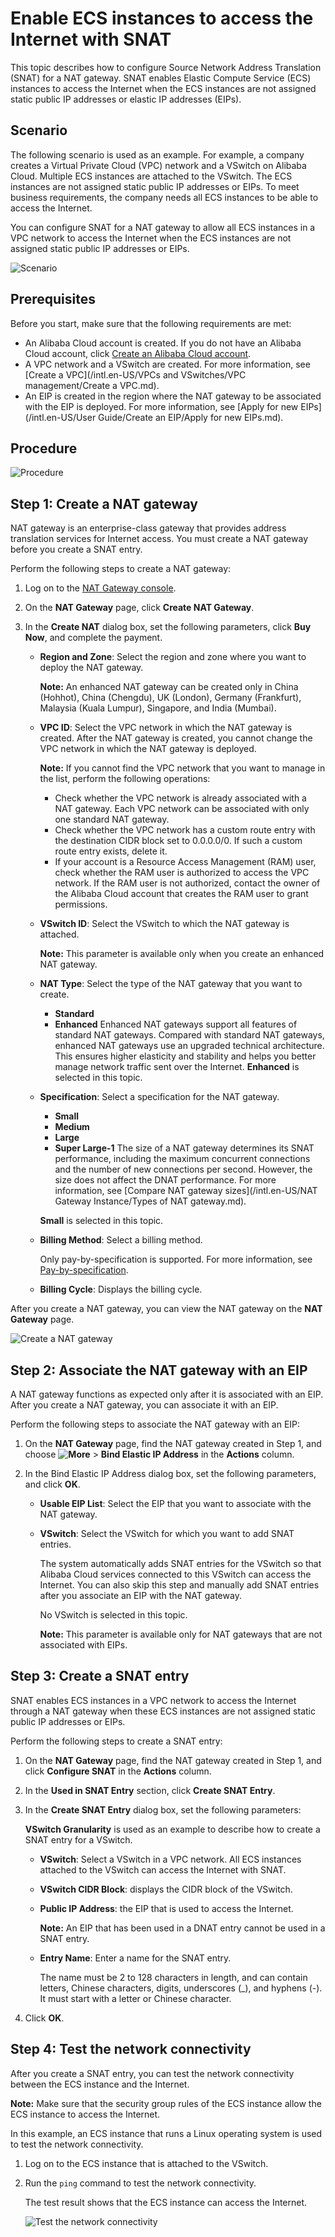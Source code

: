 # Enable ECS instances to access the Internet with SNAT

This topic describes how to configure Source Network Address Translation \(SNAT\) for a NAT gateway. SNAT enables Elastic Compute Service \(ECS\) instances to access the Internet when the ECS instances are not assigned static public IP addresses or elastic IP addresses \(EIPs\).

## Scenario

The following scenario is used as an example. For example, a company creates a Virtual Private Cloud \(VPC\) network and a VSwitch on Alibaba Cloud. Multiple ECS instances are attached to the VSwitch. The ECS instances are not assigned static public IP addresses or EIPs. To meet business requirements, the company needs all ECS instances to be able to access the Internet.

You can configure SNAT for a NAT gateway to allow all ECS instances in a VPC network to access the Internet when the ECS instances are not assigned static public IP addresses or EIPs.

![Scenario](https://static-aliyun-doc.oss-cn-hangzhou.aliyuncs.com/assets/img/en-US/7738039951/p149166.png)

## Prerequisites

Before you start, make sure that the following requirements are met:

-   An Alibaba Cloud account is created. If you do not have an Alibaba Cloud account, click [Create an Alibaba Cloud account](https://account.alibabacloud.com/register/intl_register.htm).
-   A VPC network and a VSwitch are created. For more information, see [Create a VPC](/intl.en-US/VPCs and VSwitches/VPC management/Create a VPC.md).
-   An EIP is created in the region where the NAT gateway to be associated with the EIP is deployed. For more information, see [Apply for new EIPs](/intl.en-US/User Guide/Create an EIP/Apply for new EIPs.md).

## Procedure

![Procedure](https://static-aliyun-doc.oss-cn-hangzhou.aliyuncs.com/assets/img/en-US/7738039951/p149588.png)

## Step 1: Create a NAT gateway

NAT gateway is an enterprise-class gateway that provides address translation services for Internet access. You must create a NAT gateway before you create a SNAT entry.

Perform the following steps to create a NAT gateway:

1.  Log on to the [NAT Gateway console](https://vpc.console.aliyun.com/nat).

2.  On the **NAT Gateway** page, click **Create NAT Gateway**.

3.  In the **Create NAT** dialog box, set the following parameters, click **Buy Now**, and complete the payment.

    -   **Region and Zone**: Select the region and zone where you want to deploy the NAT gateway.

        **Note:** An enhanced NAT gateway can be created only in China \(Hohhot\), China \(Chengdu\), UK \(London\), Germany \(Frankfurt\), Malaysia \(Kuala Lumpur\), Singapore, and India \(Mumbai\).

    -   **VPC ID**: Select the VPC network in which the NAT gateway is created. After the NAT gateway is created, you cannot change the VPC network in which the NAT gateway is deployed.

        **Note:** If you cannot find the VPC network that you want to manage in the list, perform the following operations:

        -   Check whether the VPC network is already associated with a NAT gateway. Each VPC network can be associated with only one standard NAT gateway.
        -   Check whether the VPC network has a custom route entry with the destination CIDR block set to 0.0.0.0/0. If such a custom route entry exists, delete it.
        -   If your account is a Resource Access Management \(RAM\) user, check whether the RAM user is authorized to access the VPC network. If the RAM user is not authorized, contact the owner of the Alibaba Cloud account that creates the RAM user to grant permissions.
    -   **VSwitch ID**: Select the VSwitch to which the NAT gateway is attached.

        **Note:** This parameter is available only when you create an enhanced NAT gateway.

    -   **NAT Type**: Select the type of the NAT gateway that you want to create.

        -   **Standard**
        -   **Enhanced**
        Enhanced NAT gateways support all features of standard NAT gateways. Compared with standard NAT gateways, enhanced NAT gateways use an upgraded technical architecture. This ensures higher elasticity and stability and helps you better manage network traffic sent over the Internet. **Enhanced** is selected in this topic.

    -   **Specification**: Select a specification for the NAT gateway.

        -   **Small**
        -   **Medium**
        -   **Large**
        -   **Super Large-1**
        The size of a NAT gateway determines its SNAT performance, including the maximum concurrent connections and the number of new connections per second. However, the size does not affect the DNAT performance. For more information, see [Compare NAT gateway sizes](/intl.en-US/NAT Gateway Instance/Types of NAT gateway.md).

        **Small** is selected in this topic.

    -   **Billing Method**: Select a billing method.

        Only pay-by-specification is supported. For more information, see [Pay-by-specification](/intl.en-US/Pricing/Pay-as-you-go.md).

    -   **Billing Cycle**: Displays the billing cycle.

After you create a NAT gateway, you can view the NAT gateway on the **NAT Gateway** page.

![Create a NAT gateway](https://static-aliyun-doc.oss-cn-hangzhou.aliyuncs.com/assets/img/en-US/8458039951/p149224.png)

## Step 2: Associate the NAT gateway with an EIP

A NAT gateway functions as expected only after it is associated with an EIP. After you create a NAT gateway, you can associate it with an EIP.

Perform the following steps to associate the NAT gateway with an EIP:

1.  On the **NAT Gateway** page, find the NAT gateway created in Step 1, and choose **![More](https://static-aliyun-doc.oss-cn-hangzhou.aliyuncs.com/assets/img/en-US/8458039951/p103337.png)** \> **Bind Elastic IP Address** in the **Actions** column.

2.  In the Bind Elastic IP Address dialog box, set the following parameters, and click **OK**.

    -   **Usable EIP List**: Select the EIP that you want to associate with the NAT gateway.
    -   **VSwitch**: Select the VSwitch for which you want to add SNAT entries.

        The system automatically adds SNAT entries for the VSwitch so that Alibaba Cloud services connected to this VSwitch can access the Internet. You can also skip this step and manually add SNAT entries after you associate an EIP with the NAT gateway.

        No VSwitch is selected in this topic.

        **Note:** This parameter is available only for NAT gateways that are not associated with EIPs.


## Step 3: Create a SNAT entry

SNAT enables ECS instances in a VPC network to access the Internet through a NAT gateway when these ECS instances are not assigned static public IP addresses or EIPs.

Perform the following steps to create a SNAT entry:

1.  On the **NAT Gateway** page, find the NAT gateway created in Step 1, and click **Configure SNAT** in the **Actions** column.

2.  In the **Used in SNAT Entry** section, click **Create SNAT Entry**.

3.  In the **Create SNAT Entry** dialog box, set the following parameters:

    **VSwitch Granularity** is used as an example to describe how to create a SNAT entry for a VSwitch.

    -   **VSwitch**: Select a VSwitch in a VPC network. All ECS instances attached to the VSwitch can access the Internet with SNAT.
    -   **VSwitch CIDR Block**: displays the CIDR block of the VSwitch.
    -   **Public IP Address**: the EIP that is used to access the Internet.

        **Note:** An EIP that has been used in a DNAT entry cannot be used in a SNAT entry.

    -   **Entry Name**: Enter a name for the SNAT entry.

        The name must be 2 to 128 characters in length, and can contain letters, Chinese characters, digits, underscores \(\_\), and hyphens \(-\). It must start with a letter or Chinese character.

4.  Click **OK**.


## Step 4: Test the network connectivity

After you create a SNAT entry, you can test the network connectivity between the ECS instance and the Internet.

**Note:** Make sure that the security group rules of the ECS instance allow the ECS instance to access the Internet.

In this example, an ECS instance that runs a Linux operating system is used to test the network connectivity.

1.  Log on to the ECS instance that is attached to the VSwitch.

2.  Run the `ping` command to test the network connectivity.

    The test result shows that the ECS instance can access the Internet.

    ![Test the network connectivity](https://static-aliyun-doc.oss-cn-hangzhou.aliyuncs.com/assets/img/en-US/8738039951/p149291.png)


